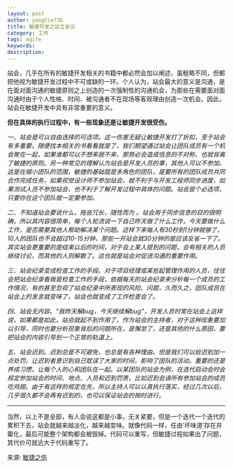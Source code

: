 ```yaml
---
layout: post
author: yangtze736
title: 敏捷开发之站立会议
category: 工作
tags: agile
keywords:
description:
---
```


站会，几乎在所有的敏捷开发相关的书籍中都必然会加以阐述，虽粗略不同，但都把他视为敏捷开发过程中不可或缺的一环。个人认为，站会最大的意义是沟通，是在面对面沟通的敏捷原则之上创造的一次强制性的沟通机会，为那些在需要面对面沟通时由于个人性格、时间、被沟通者不在现场等客观理由创造一次机会。因此，站会在敏捷开发中具有非常重要的意义。

**但在具体的执行过程中，有一些现象还是让敏捷开发很受伤。**

*一、站会是可以自由选择的可选项。这一伤害无疑让敏捷开发打了折扣，至于站会有多重要，随便找本相关的书看看就是了，我们期望通过站会让团队成员有一个机会聚在一起，如果谁都可以不想来就不来，那势必会造成信息的不对称，也就背离了敏捷的原则。另一种常见的理解认为站会是开发人员的事，其他人可以不参加。这是在缩小团队的范围，敏捷的基础就是多角色的团队，是要所有的团队成员共同合作完成任务，如果视觉设计师不参加站会，就不利于与开发工程师同步进度，如果测试人员不参加站会，也不利于了解开发过程中具体的问题。站会是个必选项，只要你在这个团队就一定要参加。*

*二、不知道站会要说什么，拖沓冗长，随性而为 。站会用于同步信息的目的很明确，所以其内容很简单，每个人轮流说一下自己昨天做了什么工作，今天要做什么工作，是否需要其他人帮助解决某个问题。这样下来每人有30秒到1分钟就够了，10人的团队也不会超过10-15分钟，那些一开站会就30分钟的是应该反省一下了。其实站会更重要的是结束以后的时间，对于会上某人提到的问题，会有相关的人员继续讨论，而其他的人则解散了。这也就是站会对促进沟通的重要作用。*

*三、站会纪录变成检查工作的手段。对于项目经理或某些起管理作用的人员，往往会把站会纪录看做是检查工作的手段，依据每天的站会纪录来分析每一个成员的工作情况，有的甚至忽视了站会纪录中所表现的风险、问题，久而久之，团队成员在站会上的发言就变味了，站会也就变成了工作检查会了。*

*四、站会无内容。“我昨天解bug，今天继续解bug”，开发人员时常在站会上这样说，如果都是如此，站会就起不到作用了，作为站会的主持者，对于这种现象要加以引导，同时也要分析现象背后的问题所在，是懈怠了，还是其他的什么原因，要把站会的内容引导到一个正常的轨道上。*

*五、站会迟到。迟到总是不可避免，也总是有各种理由。但是我们可以给迟到加一点处罚，让迟到者意识到自己耽误了大家的时间，影响了团队的活动。重要的还是养成习惯，让每个人的心和团队在一起。以某团队的站会为例，在迭代启动会时会规定参加站会的时间、地点、人员和迟到罚责，比如迟到会请所有参加站会的成员吃鸡翅。由于有这样的规定在先，所以主持人可以认真执行落实，经过几次以后，几乎很久都不会再有迟到的，也可以保证站会的按时进行。*

---

当然，以上不是全部，有人会说这都是小事，无关紧要，但是一个迭代一个迭代的累积下去，站会就越来越淡化，越来越变味。就像代码一样，任由‘坏味道’存在并霉化，最后可能整个架构都会被毁掉。代码可以重写，但敏捷过程如果出了问题，其代价可就远大于代码重写了。

来源: [敏捷之伤](http://blog.csdn.net/caowenbin)
